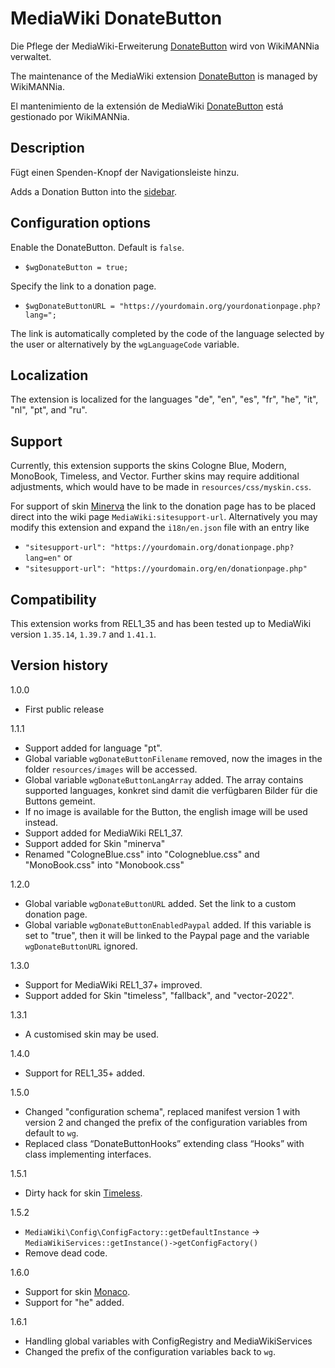 # MediaWiki DonateButton

Die Pflege der MediaWiki-Erweiterung [DonateButton](https://www.mediawiki.org/wiki/Extension:DonateButton/de) wird von WikiMANNia verwaltet.

The maintenance of the MediaWiki extension [DonateButton](https://www.mediawiki.org/wiki/Extension:DonateButton) is managed by WikiMANNia.

El mantenimiento de la extensión de MediaWiki [DonateButton](https://www.mediawiki.org/wiki/Extension:DonateButton/es) está gestionado por WikiMANNia.

## Description

Fügt einen Spenden-Knopf der Navigationsleiste hinzu.

Adds a Donation Button into the [sidebar](https://www.mediawiki.org/wiki/MediaWiki:Sidebar).

## Configuration options

Enable the DonateButton. Default is `false`.

* `$wgDonateButton = true;`

Specify the link to a donation page.

* `$wgDonateButtonURL = "https://yourdomain.org/yourdonationpage.php?lang=";`

The link is automatically completed by the code of the language selected by the user or alternatively by the `wgLanguageCode` variable.

## Localization

The extension is localized for the languages "de", "en", "es", "fr", "he", "it", "nl", "pt", and "ru".

## Support

Currently, this extension supports the skins Cologne Blue, Modern, MonoBook, Timeless, and Vector.
Further skins may require additional adjustments, which would have to be made in `resources/css/myskin.css`.

For support of skin [Minerva](https://www.mediawiki.org/wiki/Skin:Minerva_Neue) the link to the donation page has to be placed direct into the wiki page `MediaWiki:sitesupport-url`.
Alternatively you may modify this extension and expand the `i18n/en.json` file with an entry like
* `"sitesupport-url": "https://yourdomain.org/donationpage.php?lang=en"`
or
* `"sitesupport-url": "https://yourdomain.org/en/donationpage.php"`

## Compatibility

This extension works from REL1_35 and has been tested up to MediaWiki version `1.35.14`, `1.39.7` and `1.41.1`.

## Version history

1.0.0

* First public release

1.1.1
* Support added for language "pt".
* Global variable `wgDonateButtonFilename` removed, now the images in the folder `resources/images` will be accessed.
* Global variable `wgDonateButtonLangArray` added. The array contains supported languages, konkret sind damit die verfügbaren Bilder für die Buttons gemeint.
* If no image is available for the Button, the english image will be used instead.
* Support added for MediaWiki REL1_37.
* Support added for Skin "minerva"
* Renamed "CologneBlue.css" into "Cologneblue.css" and "MonoBook.css" into "Monobook.css"

1.2.0

* Global variable `wgDonateButtonURL` added. Set the link to a custom donation page.
* Global variable `wgDonateButtonEnabledPaypal` added. If this variable is set to "true", then it will be linked to the Paypal page and the variable `wgDonateButtonURL` ignored.

1.3.0

* Support for MediaWiki REL1_37+ improved.
* Support added for Skin "timeless", "fallback", and "vector-2022".

1.3.1

* A customised skin may be used.

1.4.0

- Support for REL1_35+ added.

1.5.0

- Changed "configuration schema", replaced manifest version 1 with version 2 and changed the prefix of the configuration variables from default to `wg`.
- Replaced class “DonateButtonHooks” extending class “Hooks” with class implementing interfaces.

1.5.1

- Dirty hack for skin [Timeless](https://www.mediawiki.org/wiki/Skin:Timeless).

1.5.2

- `MediaWiki\Config\ConfigFactory::getDefaultInstance` -> `MediaWikiServices::getInstance()->getConfigFactory()`
- Remove dead code.

1.6.0

- Support for skin [Monaco](https://www.mediawiki.org/wiki/Skin:Monaco).
- Support for "he" added.

1.6.1

- Handling global variables with ConfigRegistry and MediaWikiServices
- Changed the prefix of the configuration variables back to `wg`.
